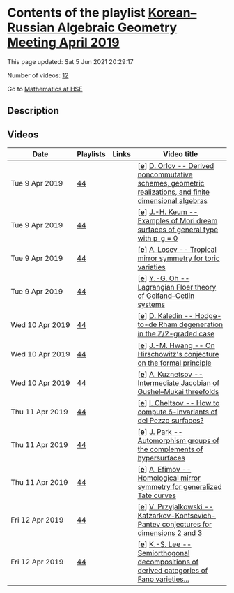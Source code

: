 # Contents of the playlist [Korean–Russian Algebraic Geometry Meeting April 2019](https://www.youtube.com/playlist?list=PLq3E5oubNNoBhPs1wziPmnHuySYK9SPcO)

This page updated: Sat 5 Jun 2021 20:29:17

Number of videos: [12](#videos)

Go to [Mathematics at HSE](../README.md)

## Description



## Videos

|Date|Playlists|Links|Video title|
|---|---|---|---|
| Tue&nbsp;9&nbsp;Apr&nbsp;2019 | [44](../playlists/44 "Korean–Russian Algebraic Geometry Meeting April 2019") |  | [[**e**](https://studio.youtube.com/video/o5oFKjxa4Ic/edit "Edit")] [D. Orlov -- Derived noncommutative schemes, geometric realizations, and finite dimensional algebras](https://www.youtube.com/watch?v=o5oFKjxa4Ic&list=PLq3E5oubNNoBhPs1wziPmnHuySYK9SPcO) |
| Tue&nbsp;9&nbsp;Apr&nbsp;2019 | [44](../playlists/44 "Korean–Russian Algebraic Geometry Meeting April 2019") |  | [[**e**](https://studio.youtube.com/video/6UqaPG4kgQE/edit "Edit")] [J.-H. Keum -- Examples of Mori dream surfaces of general type with  p_g = 0](https://www.youtube.com/watch?v=6UqaPG4kgQE&list=PLq3E5oubNNoBhPs1wziPmnHuySYK9SPcO) |
| Tue&nbsp;9&nbsp;Apr&nbsp;2019 | [44](../playlists/44 "Korean–Russian Algebraic Geometry Meeting April 2019") |  | [[**e**](https://studio.youtube.com/video/cDNN-lwPwoY/edit "Edit")] [A. Losev --  Tropical mirror symmetry for toric variaties](https://www.youtube.com/watch?v=cDNN-lwPwoY&list=PLq3E5oubNNoBhPs1wziPmnHuySYK9SPcO) |
| Tue&nbsp;9&nbsp;Apr&nbsp;2019 | [44](../playlists/44 "Korean–Russian Algebraic Geometry Meeting April 2019") |  | [[**e**](https://studio.youtube.com/video/4Q3BSfV8MjE/edit "Edit")] [Y.-G. Oh --  Lagrangian Floer theory of Gelfand–Cetlin systems](https://www.youtube.com/watch?v=4Q3BSfV8MjE&list=PLq3E5oubNNoBhPs1wziPmnHuySYK9SPcO) |
| Wed&nbsp;10&nbsp;Apr&nbsp;2019 | [44](../playlists/44 "Korean–Russian Algebraic Geometry Meeting April 2019") |  | [[**e**](https://studio.youtube.com/video/itr7CmECGd4/edit "Edit")] [D. Kaledin -- Hodge-to-de Rham degeneration in the $\mathbb{Z}/2$-graded case](https://www.youtube.com/watch?v=itr7CmECGd4&list=PLq3E5oubNNoBhPs1wziPmnHuySYK9SPcO "There were some problems with the sound during the first couple of minutes.") |
| Wed&nbsp;10&nbsp;Apr&nbsp;2019 | [44](../playlists/44 "Korean–Russian Algebraic Geometry Meeting April 2019") |  | [[**e**](https://studio.youtube.com/video/CLtGEJZ48Fc/edit "Edit")] [J.-M. Hwang -- On Hirschowitz's conjecture on the formal principle](https://www.youtube.com/watch?v=CLtGEJZ48Fc&list=PLq3E5oubNNoBhPs1wziPmnHuySYK9SPcO) |
| Wed&nbsp;10&nbsp;Apr&nbsp;2019 | [44](../playlists/44 "Korean–Russian Algebraic Geometry Meeting April 2019") |  | [[**e**](https://studio.youtube.com/video/u4IA6nr9-ao/edit "Edit")] [A. Kuznetsov  -- Intermediate Jacobian of Gushel–Mukai threefolds](https://www.youtube.com/watch?v=u4IA6nr9-ao&list=PLq3E5oubNNoBhPs1wziPmnHuySYK9SPcO) |
| Thu&nbsp;11&nbsp;Apr&nbsp;2019 | [44](../playlists/44 "Korean–Russian Algebraic Geometry Meeting April 2019") |  | [[**e**](https://studio.youtube.com/video/kF-hCsuihjc/edit "Edit")] [I. Cheltsov  -- How to compute  δ-invariants of del Pezzo surfaces?](https://www.youtube.com/watch?v=kF-hCsuihjc&list=PLq3E5oubNNoBhPs1wziPmnHuySYK9SPcO) |
| Thu&nbsp;11&nbsp;Apr&nbsp;2019 | [44](../playlists/44 "Korean–Russian Algebraic Geometry Meeting April 2019") |  | [[**e**](https://studio.youtube.com/video/KyEpsDOzYOg/edit "Edit")] [J. Park -- Automorphism groups of the complements of hypersurfaces](https://www.youtube.com/watch?v=KyEpsDOzYOg&list=PLq3E5oubNNoBhPs1wziPmnHuySYK9SPcO) |
| Thu&nbsp;11&nbsp;Apr&nbsp;2019 | [44](../playlists/44 "Korean–Russian Algebraic Geometry Meeting April 2019") |  | [[**e**](https://studio.youtube.com/video/vWj2CLh34IE/edit "Edit")] [A. Efimov -- Homological mirror symmetry for generalized Tate curves](https://www.youtube.com/watch?v=vWj2CLh34IE&list=PLq3E5oubNNoBhPs1wziPmnHuySYK9SPcO) |
| Fri&nbsp;12&nbsp;Apr&nbsp;2019 | [44](../playlists/44 "Korean–Russian Algebraic Geometry Meeting April 2019") |  | [[**e**](https://studio.youtube.com/video/gV6LcInzhGs/edit "Edit")] [V. Przyjalkowski -- Katzarkov-Kontsevich-Pantev conjectures for dimensions 2 and 3](https://www.youtube.com/watch?v=gV6LcInzhGs&list=PLq3E5oubNNoBhPs1wziPmnHuySYK9SPcO) |
| Fri&nbsp;12&nbsp;Apr&nbsp;2019 | [44](../playlists/44 "Korean–Russian Algebraic Geometry Meeting April 2019") |  | [[**e**](https://studio.youtube.com/video/OceQv-dd1Bg/edit "Edit")] [K.-S. Lee -- Semiorthogonal decompositions of derived categories of Fano varieties...](https://www.youtube.com/watch?v=OceQv-dd1Bg&list=PLq3E5oubNNoBhPs1wziPmnHuySYK9SPcO "Semiorthogonal decompositions of derived categories of Fano varieties and Ulrich bundles") |
